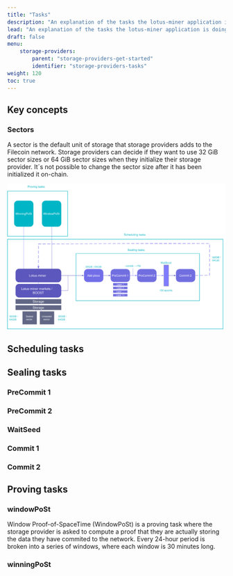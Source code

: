 ```yaml
---
title: "Tasks"
description: "An explanation of the tasks the lotus-miner application is doing"
lead: "An explanation of the tasks the lotus-miner application is doing"
draft: false
menu:
    storage-providers:
        parent: "storage-providers-get-started"
        identifier: "storage-providers-tasks"
weight: 120
toc: true
---
```


## Key concepts

### Sectors
A sector is the default unit of storage that storage providers adds to the Filecoin network. Storage providers can decide if they want to use 32 GiB sector sizes or 64 GiB sector sizes when they initialize their storage provider. It´s not possible to change the sector size after it has been initialized it on-chain.

![Overview of the lotus-miner tasks](lotus-miner-tasks.svg)

## Scheduling tasks

## Sealing tasks

### PreCommit 1

### PreCommit 2

### WaitSeed

### Commit 1

### Commit 2

## Proving tasks

### windowPoSt
Window Proof-of-SpaceTime (WindowPoSt) is a proving task where the storage provider is asked to compute a proof that they are actually storing the data they have commited to the network. Every 24-hour period is broken into a series of windows, where each window is 30 minutes long.

### winningPoSt